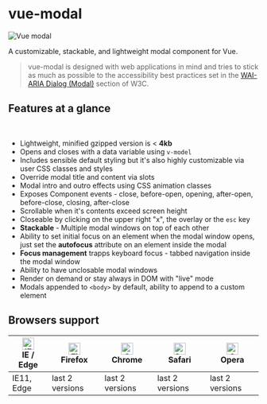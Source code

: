 # vue-modal

![Vue modal](./assets/img/vue-modal-logo.png)

A customizable, stackable, and lightweight modal component for Vue.

> vue-modal is designed with web applications in mind and tries to stick as much as possible
> to the accessibility best practices set in the [WAI-ARIA Dialog (Modal)](https://www.w3.org/TR/wai-aria-practices/#dialog_modal) section
> of W3C.

<Intro />

## Features at a glance  
<p class="mb-n3">&nbsp;</p>  

- Lightweight, minified gzipped version is < **4kb**
- Opens and closes with a data variable using ```v-model```
- Includes sensible default styling but it's also highly customizable via user CSS classes and styles
- Override modal title and content via slots
- Modal intro and outro effects using CSS animation classes
- Exposes Component events - close, before-open, opening, after-open, before-close, closing, after-close
- Scrollable when it's contents exceed screen height
- Closeable by clicking on the upper right "x", the overlay or the ```esc``` key
- **Stackable** - Multiple modal windows on top of each other
- Ability to set initial focus on an element when the modal window opens, just set the **autofocus** attribute on an element inside the modal
- **Focus management** trapps keyboard focus - tabbed navigation inside the modal window
- Ability to have unclosable modal windows
- Render on demand or stay always in DOM with "live" mode
- Modals appended to ```<body>``` by default, ability to append to a custom element

## Browsers support

| [<img src="https://raw.githubusercontent.com/alrra/browser-logos/master/src/edge/edge_48x48.png" alt="IE / Edge" width="24px" height="24px" />](http://godban.github.io/browsers-support-badges/)<br/>IE / Edge | [<img src="https://raw.githubusercontent.com/alrra/browser-logos/master/src/firefox/firefox_48x48.png" alt="Firefox" width="24px" height="24px" />](http://godban.github.io/browsers-support-badges/)<br/>Firefox | [<img src="https://raw.githubusercontent.com/alrra/browser-logos/master/src/chrome/chrome_48x48.png" alt="Chrome" width="24px" height="24px" />](http://godban.github.io/browsers-support-badges/)<br/>Chrome | [<img src="https://raw.githubusercontent.com/alrra/browser-logos/master/src/safari/safari_48x48.png" alt="Safari" width="24px" height="24px" />](http://godban.github.io/browsers-support-badges/)<br/>Safari | [<img src="https://raw.githubusercontent.com/alrra/browser-logos/master/src/opera/opera_48x48.png" alt="Opera" width="24px" height="24px" />](http://godban.github.io/browsers-support-badges/)<br/>Opera |
| --------- | --------- | --------- | --------- | --------- |
| IE11, Edge| last 2 versions| last 2 versions| last 2 versions| last 2 versions
